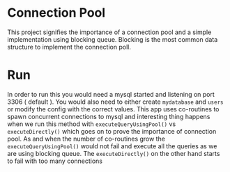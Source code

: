 # Connection Pool
This project signifies the importance of a connection pool and a simple implementation using blocking queue.
Blocking is the most common data structure to implement the connection poll.

# Run 
In order to run this you would need a mysql started and listening on port 3306 ( default ). You would also need to
either create `mydatabase` and `users` or modify the config with the correct values.
This app uses co-routines to spawn concurrent connections to mysql and interesting thing happens when we run this method
with `executeQueryUsingPool()` vs `executeDirectly()` which goes on to prove the importance of connection pool.
As and when the number of co-routines grow the `executeQueryUsingPool()` would not fail and execute all the queries
as we are using blocking queue. The `executeDirectly()` on the other hand starts to fail with too many connections